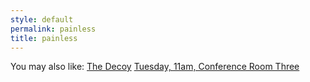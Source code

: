```yaml
---
style: default
permalink: painless
title: painless
---
```

You may also like:
[The Decoy](http://scp-wiki.net/the-decoy)
[Tuesday, 11am, Conference Room Three](http://scp-wiki.net/tuesday-11am-conference-room-three)